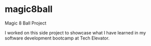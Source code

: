 # magic8ball
Magic 8 Ball Project

I worked on this side project to showcase what I have learned in my software development bootcamp at Tech Elevator.

